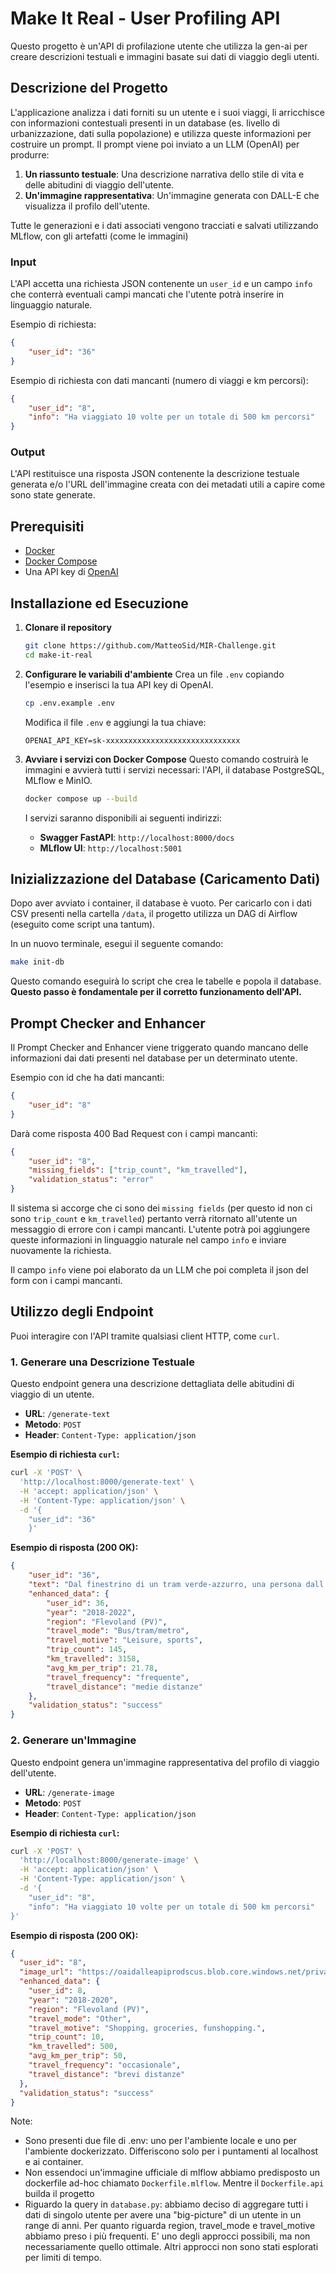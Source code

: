 # Make It Real - User Profiling API

Questo progetto è un'API di profilazione utente che utilizza la gen-ai per creare descrizioni testuali e immagini basate sui dati di viaggio degli utenti.

## Descrizione del Progetto

L'applicazione analizza i dati forniti su un utente e i suoi viaggi, li arricchisce con informazioni contestuali presenti in un database (es. livello di urbanizzazione, dati sulla popolazione) e utilizza queste informazioni per costruire un prompt. Il prompt viene poi inviato a un LLM (OpenAI) per produrre:

1.  **Un riassunto testuale**: Una descrizione narrativa dello stile di vita e delle abitudini di viaggio dell'utente.
2.  **Un'immagine rappresentativa**: Un'immagine generata con DALL-E che visualizza il profilo dell'utente.

Tutte le generazioni e i dati associati vengono tracciati e salvati utilizzando MLflow, con gli artefatti (come le immagini)

### Input

L'API accetta una richiesta JSON contenente un `user_id` e un campo `info` che conterrà eventuali campi mancati che l'utente potrà inserire in linguaggio naturale.

Esempio di richiesta:
```json
{
    "user_id": "36"
}
```

Esempio di richiesta con dati mancanti (numero di viaggi e km percorsi):
```json
{
    "user_id": "8",
    "info": "Ha viaggiato 10 volte per un totale di 500 km percorsi"
}
```

### Output

L'API restituisce una risposta JSON contenente la descrizione testuale generata e/o l'URL dell'immagine creata con dei metadati utili a capire come sono state generate.

## Prerequisiti

-   [Docker](https://www.docker.com/get-started)
-   [Docker Compose](https://docs.docker.com/compose/install/)
-   Una API key di [OpenAI](https://platform.openai.com/api-keys)

## Installazione ed Esecuzione

1.  **Clonare il repository**
    ```bash
    git clone https://github.com/MatteoSid/MIR-Challenge.git
    cd make-it-real
    ```

2.  **Configurare le variabili d'ambiente**
    Crea un file `.env` copiando l'esempio e inserisci la tua API key di OpenAI.
    ```bash
    cp .env.example .env
    ```
    Modifica il file `.env` e aggiungi la tua chiave:
    ```plaintext
    OPENAI_API_KEY=sk-xxxxxxxxxxxxxxxxxxxxxxxxxxxxxx
    ```

3.  **Avviare i servizi con Docker Compose**
    Questo comando costruirà le immagini e avvierà tutti i servizi necessari: l'API, il database PostgreSQL, MLflow e MinIO.
    ```bash
    docker compose up --build
    ```
    I servizi saranno disponibili ai seguenti indirizzi:
    -   **Swagger FastAPI**: `http://localhost:8000/docs`
    -   **MLflow UI**: `http://localhost:5001`

## Inizializzazione del Database (Caricamento Dati)

Dopo aver avviato i container, il database è vuoto. Per caricarlo con i dati CSV presenti nella cartella `/data`, il progetto utilizza un DAG di Airflow (eseguito come script una tantum).

In un nuovo terminale, esegui il seguente comando:

```bash
make init-db
```

Questo comando eseguirà lo script che crea le tabelle e popola il database. **Questo passo è fondamentale per il corretto funzionamento dell'API.**

## Prompt Checker and Enhancer

Il Prompt Checker and Enhancer viene triggerato quando mancano delle informazioni dai dati presenti nel database per un determinato utente.

Esempio con id che ha dati mancanti:

```json
{
    "user_id": "8"
}
```

Darà come risposta 400 Bad Request con i campi mancanti:

```json
{
    "user_id": "8",
    "missing_fields": ["trip_count", "km_travelled"],
    "validation_status": "error"
}
```

Il sistema si accorge che ci sono dei `missing fields` (per questo id non ci sono `trip_count` e `km_travelled`) pertanto verrà ritornato all'utente un messaggio di errore con i campi mancanti. L'utente potrà poi aggiungere queste informazioni in linguaggio naturale nel campo `info` e inviare nuovamente la richiesta.

Il campo `info` viene poi elaborato da un LLM che poi completa il json del form con i campi mancanti.

## Utilizzo degli Endpoint

Puoi interagire con l'API tramite qualsiasi client HTTP, come `curl`.

### 1. Generare una Descrizione Testuale

Questo endpoint genera una descrizione dettagliata delle abitudini di viaggio di un utente.

-   **URL**: `/generate-text`
-   **Metodo**: `POST`
-   **Header**: `Content-Type: application/json`

**Esempio di richiesta `curl`:**

```bash
curl -X 'POST' \
  'http://localhost:8000/generate-text' \
  -H 'accept: application/json' \
  -H 'Content-Type: application/json' \
  -d '{
    "user_id": "36"
    }'
```

**Esempio di risposta (200 OK):**

```json
{
    "user_id": "36",
    "text": "Dal finestrino di un tram verde-azzurro, una persona dall’aspetto rilassato, in modalità tempo libero, occupa un sedile vicino al vetro. Indossa una felpa leggera color grafite, pantaloni sportivi blu scuro e sneakers bianche; accanto, uno zainetto sportivo e una borraccia luccicante fanno capolino. Guarda fuori, ma l’occhio è calmo, in pausa tra un allenamento al parco e una corsa breve verso una palestra. All’esterno, un paesaggio olandese moderno e pianificato: condomini bassi di vetro e mattone, canali ordinati, filari di alberi e piste ciclabili",
    "enhanced_data": {
        "user_id": 36,
        "year": "2018-2022",
        "region": "Flevoland (PV)",
        "travel_mode": "Bus/tram/metro",
        "travel_motive": "Leisure, sports",
        "trip_count": 145,
        "km_travelled": 3158,
        "avg_km_per_trip": 21.78,
        "travel_frequency": "frequente",
        "travel_distance": "medie distanze"
    },
    "validation_status": "success"
}
```

### 2. Generare un'Immagine

Questo endpoint genera un'immagine rappresentativa del profilo di viaggio dell'utente.

-   **URL**: `/generate-image`
-   **Metodo**: `POST`
-   **Header**: `Content-Type: application/json`

**Esempio di richiesta `curl`:**

```bash
curl -X 'POST' \
  'http://localhost:8000/generate-image' \
  -H 'accept: application/json' \
  -H 'Content-Type: application/json' \
  -d '{
    "user_id": "8",
    "info": "Ha viaggiato 10 volte per un totale di 500 km percorsi"
}'
```

**Esempio di risposta (200 OK):**

```json
{
  "user_id": "8",
  "image_url": "https://oaidalleapiprodscus.blob.core.windows.net/private/org-b40Jmq0HKss6NgHdr9eAUXaC/user-7WV6LHbNOID9Ps9HsQ9QieYO/img-dneuEhVyxzPVBIpS778ZGDd7.png?st=2025-08-26T20%3A41%3A15Z&se=2025-08-26T22%3A41%3A15Z&sp=r&sv=2024-08-04&sr=b&rscd=inline&rsct=image/png&skoid=b1a0ae1f-618f-4548-84fd-8b16cacd5485&sktid=a48cca56-e6da-484e-a814-9c849652bcb3&skt=2025-08-26T20%3A25%3A02Z&ske=2025-08-27T20%3A25%3A02Z&sks=b&skv=2024-08-04&sig=%2BzPOkRyoTR9duyLgQc%2B%2BeofvG72lplhveBc3zyOPbRg%3D",
  "enhanced_data": {
    "user_id": 8,
    "year": "2018-2020",
    "region": "Flevoland (PV)",
    "travel_mode": "Other",
    "travel_motive": "Shopping, groceries, funshopping.",
    "trip_count": 10,
    "km_travelled": 500,
    "avg_km_per_trip": 50,
    "travel_frequency": "occasionale",
    "travel_distance": "brevi distanze"
  },
  "validation_status": "success"
}
```

Note: 

- Sono presenti due file di .env: uno per l'ambiente locale e uno per l'ambiente dockerizzato. Differiscono solo per i puntamenti al localhost e ai container.
- Non essendoci un'immagine ufficiale di mlflow abbiamo predisposto un dockerfile ad-hoc chiamato `Dockerfile.mlflow`. Mentre il `Dockerfile.api` builda il progetto
- Riguardo la query in `database.py`: abbiamo deciso di aggregare tutti i dati di singolo utente per avere una "big-picture" di un utente in un range di anni. Per quanto riguarda region, travel_mode e travel_motive abbiamo preso i più frequenti. E' uno degli approcci possibili, ma non necessariamente quello ottimale. Altri approcci non sono stati esplorati per limiti di tempo.


